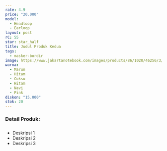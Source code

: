 ```yaml
---
rate: 4.9
price: "20.000"
model:
  - Headloop
  - Earloop
layout: post
rC: 55
star: star_half
title: Judul Produk Kedua
tags:
  - masker-bordir
image: https://www.jakartanotebook.com/images/products/86/1020/46256/3/anhui-masker-anti-polusi-virus-corona-kn95-1-pcs-sy9600-white-28.jpg
warna:
  - Marun
  - Hitam
  - Coksu
  - Hitam
  - Navi
  - Pink
diskon: "15.000"
stok: 20
---
```

<h3 style="font-size: revert;padding-bottom: 10px;">Detail Produk:</h3>
<ul>
<li>Deskripsi 1</li>
<li>Deskripsi 2</li>
<li>Deskripsi 3</li>
</ul>